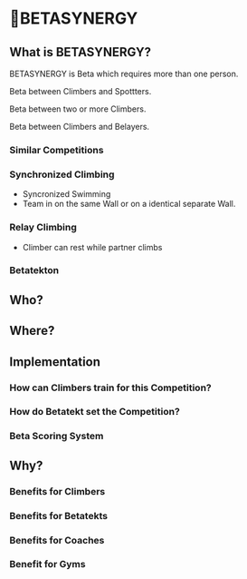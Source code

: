 # 🔶<moto>BETASYNERGY</moto>

## What is BETASYNERGY?

BETASYNERGY is Beta which requires more than one person.

Beta between Climbers and Spottters.

Beta between two or more Climbers.

Beta between Climbers and Belayers.

### Similar Competitions

### Synchronized Climbing

- Syncronized Swimming
- Team in on the same Wall or on a identical separate Wall.

### Relay Climbing

- Climber can rest while partner climbs

### Betatekton

## Who?

## Where?

## Implementation

### How can Climbers train for this Competition?

### How do Betatekt set the Competition?

### Beta Scoring System

## Why?

### Benefits for Climbers

### Benefits for Betatekts

### Benefits for Coaches

### Benefit for Gyms
